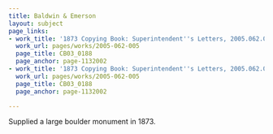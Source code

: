 ```yaml
---
title: Baldwin & Emerson
layout: subject
page_links:
- work_title: '1873 Copying Book: Superintendent''s Letters, 2005.062.005'
  work_url: pages/works/2005-062-005
  page_title: CB03_0188
  page_anchor: page-1132002
- work_title: '1873 Copying Book: Superintendent''s Letters, 2005.062.005'
  work_url: pages/works/2005-062-005
  page_title: CB03_0188
  page_anchor: page-1132002

---
```

<p>Supplied a large boulder monument in 1873.</p>